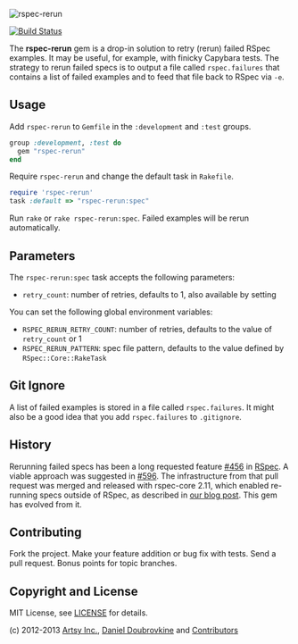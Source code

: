 ![rspec-rerun](https://raw.github.com/dblock/rspec-rerun/master/rspec-rerun.png)

[![Build Status](https://secure.travis-ci.org/dblock/rspec-rerun.png)](http://travis-ci.org/dblock/rspec-rerun)

The **rspec-rerun** gem is a drop-in solution to retry (rerun) failed RSpec examples. It may be useful, for example, with finicky Capybara tests. The strategy to rerun failed specs is to output a file called `rspec.failures` that contains a list of failed examples and to feed that file back to RSpec via `-e`.

Usage
-----

Add `rspec-rerun` to `Gemfile` in the `:development` and `:test` groups.

``` ruby
group :development, :test do
  gem "rspec-rerun"
end
```

Require `rspec-rerun` and change the default task in `Rakefile`.

``` ruby
require 'rspec-rerun'
task :default => "rspec-rerun:spec"
```

Run `rake` or `rake rspec-rerun:spec`. Failed examples will be rerun automatically.

Parameters
----------

The `rspec-rerun:spec` task accepts the following parameters:

* `retry_count`: number of retries, defaults to 1, also available by setting

You can set the following global environment variables:

* `RSPEC_RERUN_RETRY_COUNT`: number of retries, defaults to the value of `retry_count` or 1
* `RSPEC_RERUN_PATTERN`: spec file pattern, defaults to the value defined by `RSpec::Core::RakeTask`

Git Ignore
----------

A list of failed examples is stored in a file called `rspec.failures`. It might also be a good idea that you add `rspec.failures` to `.gitignore`.

History
-------

Rerunning failed specs has been a long requested feature [#456](https://github.com/rspec/rspec-core/issues/456) in [RSpec](https://github.com/rspec/rspec-core/). A viable approach was suggested in [#596](https://github.com/rspec/rspec-core/pull/596). The infrastructure from that pull request was merged and released with rspec-core 2.11, which enabled re-running specs outside of RSpec, as described in [our blog post](http://artsy.github.com/blog/2012/05/15/how-to-organize-over-3000-rspec-specs-and-retry-test-failures/). This gem has evolved from it.

Contributing
------------

Fork the project. Make your feature addition or bug fix with tests. Send a pull request. Bonus points for topic branches.

Copyright and License
---------------------

MIT License, see [LICENSE](https://github.com/dblock/rspec-rerun/blob/master/LICENSE.md) for details.

(c) 2012-2013 [Artsy Inc.](http://artsy.github.com), [Daniel Doubrovkine](https://github.com/dblock) and [Contributors](https://github.com/dblock/rspec-rerun/blob/master/CHANGELOG.md)

